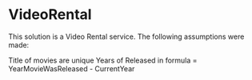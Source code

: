 # VideoRental
This solution is a Video Rental service.
The following assumptions were made:

Title of movies are unique
Years of Released in formula = YearMovieWasReleased - CurrentYear


